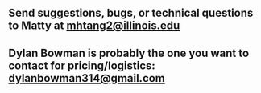 ## Send suggestions, bugs, or technical questions to Matty at <a href="mailto:mhtang2@illinois.edu">mhtang2@illinois.edu</a>
## Dylan Bowman is probably the one you want to contact for pricing/logistics: <a href="mailto:dylanbowman314@gmail.com">dylanbowman314@gmail.com</a>